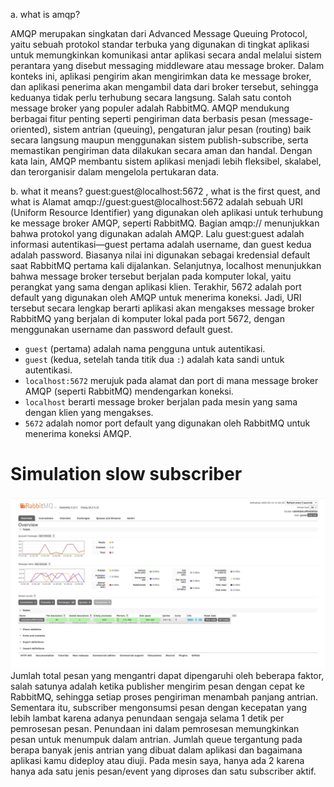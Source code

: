 a. what is amqp?

AMQP merupakan singkatan dari Advanced Message Queuing Protocol, yaitu sebuah protokol standar terbuka yang digunakan di tingkat aplikasi untuk memungkinkan komunikasi antar aplikasi secara andal melalui sistem perantara yang disebut messaging middleware atau message broker. Dalam konteks ini, aplikasi pengirim akan mengirimkan data ke message broker, dan aplikasi penerima akan mengambil data dari broker tersebut, sehingga keduanya tidak perlu terhubung secara langsung. Salah satu contoh message broker yang populer adalah RabbitMQ. AMQP mendukung berbagai fitur penting seperti pengiriman data berbasis pesan (message-oriented), sistem antrian (queuing), pengaturan jalur pesan (routing) baik secara langsung maupun menggunakan sistem publish-subscribe, serta memastikan pengiriman data dilakukan secara aman dan handal. Dengan kata lain, AMQP membantu sistem aplikasi menjadi lebih fleksibel, skalabel, dan terorganisir dalam mengelola pertukaran data.

b. what it means? guest:guest@localhost:5672 , what is the first quest, and what is
Alamat amqp://guest:guest@localhost:5672 adalah sebuah URI (Uniform Resource Identifier) yang digunakan oleh aplikasi untuk terhubung ke message broker AMQP, seperti RabbitMQ. Bagian amqp:// menunjukkan bahwa protokol yang digunakan adalah AMQP. Lalu guest:guest adalah informasi autentikasi—guest pertama adalah username, dan guest kedua adalah password. Biasanya nilai ini digunakan sebagai kredensial default saat RabbitMQ pertama kali dijalankan. Selanjutnya, localhost menunjukkan bahwa message broker tersebut berjalan pada komputer lokal, yaitu perangkat yang sama dengan aplikasi klien. Terakhir, 5672 adalah port default yang digunakan oleh AMQP untuk menerima koneksi. Jadi, URI tersebut secara lengkap berarti aplikasi akan mengakses message broker RabbitMQ yang berjalan di komputer lokal pada port 5672, dengan menggunakan username dan password default guest.
- `guest` (pertama) adalah nama pengguna untuk autentikasi.
- `guest` (kedua, setelah tanda titik dua `:`) adalah kata sandi untuk autentikasi.
- `localhost:5672` merujuk pada alamat dan port di mana message broker AMQP (seperti RabbitMQ) mendengarkan koneksi.
- `localhost` berarti message broker berjalan pada mesin yang sama dengan klien yang mengakses.
- `5672` adalah nomor port default yang digunakan oleh RabbitMQ untuk menerima koneksi AMQP.

# Simulation slow subscriber
![Alt text](images/image6.jpg)
Jumlah total pesan yang mengantri dapat dipengaruhi oleh beberapa faktor, salah satunya adalah ketika publisher mengirim pesan dengan cepat ke RabbitMQ, sehingga setiap proses pengiriman menambah panjang antrian. Sementara itu, subscriber mengonsumsi pesan dengan kecepatan yang lebih lambat karena adanya penundaan sengaja selama 1 detik per pemrosesan pesan. Penundaan ini dalam pemrosesan memungkinkan pesan untuk menumpuk dalam antrian. Jumlah queue tergantung pada berapa banyak jenis antrian yang dibuat dalam aplikasi dan bagaimana aplikasi kamu dideploy atau diuji. Pada mesin saya, hanya ada 2 karena hanya ada satu jenis pesan/event yang diproses dan satu subscriber aktif.
